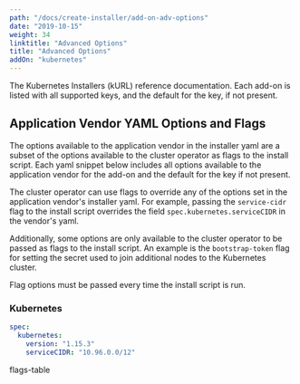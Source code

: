 ```yaml
---
path: "/docs/create-installer/add-on-adv-options"
date: "2019-10-15"
weight: 34
linktitle: "Advanced Options"
title: "Advanced Options"
addOn: "kubernetes"
---
```


The Kubernetes Installers (kURL) reference documentation. Each add-on is listed with all supported keys, and the default for the key, if not present.

## Application Vendor YAML Options and Flags

The options available to the application vendor in the installer yaml are a subset of the options available to the cluster operator as flags to the install script.
Each yaml snippet below includes all options available to the application vendor for the add-on and the default for the key if not present.

The cluster operator can use flags to override any of the options set in the application vendor's installer yaml.
For example, passing the `service-cidr` flag to the install script overrides the field `spec.kubernetes.serviceCIDR` in the vendor's yaml.

Additionally, some options are only available to the cluster operator to be passed as flags to the install script. An example is the `bootstrap-token` flag for setting the secret used to join additional nodes to the Kubernetes cluster.

Flag options must be passed every time the install script is run.

### Kubernetes

```yaml
spec:
  kubernetes:
    version: "1.15.3"
    serviceCIDR: "10.96.0.0/12"
```

flags-table
